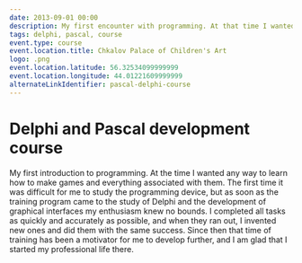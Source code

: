 ```yaml
---
date: 2013-09-01 00:00
description: My first encounter with programming. At that time I wanted to learn how to make games and everything connected with them in any way I could.
tags: delphi, pascal, course
event.type: course
event.location.title: Chkalov Palace of Children's Art
logo: .png
event.location.latitude: 56.32534099999999
event.location.longitude: 44.01221609999999
alternateLinkIdentifier: pascal-delphi-course
---
```

# Delphi and Pascal development course

My first introduction to programming. At the time I wanted any way to learn how to make games and everything associated with them.
The first time it was difficult for me to study the programming device, but as soon as the training program came to the study of Delphi and the development of graphical interfaces my enthusiasm knew no bounds. I completed all tasks as quickly and accurately as possible, and when they ran out, I invented new ones and did them with the same success.
Since then that time of training has been a motivator for me to develop further, and I am glad that I started my professional life there.
